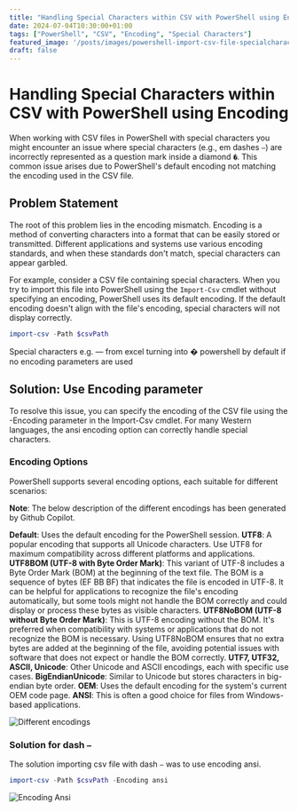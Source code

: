 ```yaml
---
title: "Handling Special Characters within CSV with PowerShell using Encoding"
date: 2024-07-04T10:30:00+01:00
tags: ["PowerShell", "CSV", "Encoding", "Special Characters"]
featured_image: '/posts/images/powershell-import-csv-file-specialcharacters/importCSV_encoding_ansi.png'
draft: false
---
```


# Handling Special Characters within CSV with PowerShell using Encoding

When working with CSV files in PowerShell with special characters you might encounter an issue where special characters (e.g., em dashes `—`) are incorrectly represented as a question mark inside a diamond `�`. This common issue arises due to PowerShell's default encoding not matching the encoding used in the CSV file.

## Problem Statement

The root of this problem lies in the encoding mismatch. Encoding is a method of converting characters into a format that can be easily stored or transmitted. Different applications and systems use various encoding standards, and when these standards don't match, special characters can appear garbled.

For example, consider a CSV file containing special characters. When you try to import this file into PowerShell using the `Import-Csv` cmdlet without specifying an encoding, PowerShell uses its default encoding. If the default encoding doesn't align with the file's encoding, special characters will not display correctly.

```PowerShell
import-csv -Path $csvPath 
```

Special characters e.g. — from excel turning into � powershell by default if no encoding parameters are used

## Solution: Use Encoding parameter

To resolve this issue, you can specify the encoding of the CSV file using the -Encoding parameter in the Import-Csv cmdlet. For many Western languages, the ansi encoding option can correctly handle special characters.

### Encoding Options

PowerShell supports several encoding options, each suitable for different scenarios:

**Note**: The below description of the different encodings has been generated by Github Copilot.

**Default**: Uses the default encoding for the PowerShell session.
**UTF8**: A popular encoding that supports all Unicode characters. Use UTF8 for maximum compatibility across different platforms and applications.
**UTF8BOM (UTF-8 with Byte Order Mark)**: This variant of UTF-8 includes a Byte Order Mark (BOM) at the beginning of the text file. The BOM is a sequence of bytes (EF BB BF) that indicates the file is encoded in UTF-8. It can be helpful for applications to recognize the file's encoding automatically, but some tools might not handle the BOM correctly and could display or process these bytes as visible characters.
**UTF8NoBOM (UTF-8 without Byte Order Mark)**: This is UTF-8 encoding without the BOM. It's preferred when compatibility with systems or applications that do not recognize the BOM is necessary. Using UTF8NoBOM ensures that no extra bytes are added at the beginning of the file, avoiding potential issues with software that does not expect or handle the BOM correctly.
**UTF7, UTF32, ASCII, Unicode**: Other Unicode and ASCII encodings, each with specific use cases.
**BigEndianUnicode**: Similar to Unicode but stores characters in big-endian byte order.
**OEM**: Uses the default encoding for the system's current OEM code page.
**ANSI**: This is often a good choice for files from Windows-based applications.

![Different encodings](../images/powershell-get-sharing-links-sharepoint/importCSV_encoding.png)

### Solution for dash `—`

The solution importing csv file with dash `—` was to use encoding ansi.

```PowerShell
import-csv -Path $csvPath -Encoding ansi
```

![Encoding Ansi](../images/powershell-import-csv-file-specialcharacters/importCSV_encoding_ansi.png)

